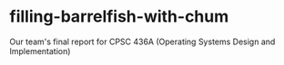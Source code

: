 # filling-barrelfish-with-chum
Our team's final report for CPSC 436A (Operating Systems Design and Implementation)

